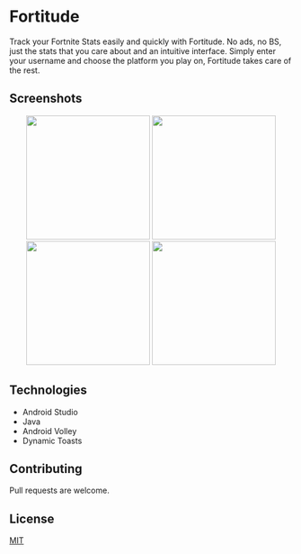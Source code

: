 # Fortitude

Track your Fortnite Stats easily and quickly with Fortitude. 
No ads, no BS, just the stats that you care about and an intuitive interface. 
Simply enter your username and choose the platform you play on, Fortitude takes care of the rest.

## Screenshots


<p align="middle">
  <img src="https://image.winudf.com/v2/image/Y29tLmZ1bWUuYWxpLmdldHJlcXVlc3RzX3NjcmVlbl8wXzE1MjM5Mzc0NTRfMDc0/screen-0.jpg?fakeurl=1&type=.jpg" width="220" />
  <img src="https://image.winudf.com/v2/image/Y29tLmZ1bWUuYWxpLmdldHJlcXVlc3RzX3NjcmVlbl8xXzE1MjM5Mzc0NTVfMDQ2/screen-1.jpg?fakeurl=1&type=.jpg" width="220" /> 
  <img src="https://image.winudf.com/v2/image/Y29tLmZ1bWUuYWxpLmdldHJlcXVlc3RzX3NjcmVlbl8yXzE1MjM5Mzc0NTVfMDE3/screen-2.jpg?fakeurl=1&type=.jpg" width="220" />
  <img src="https://image.winudf.com/v2/image/Y29tLmZ1bWUuYWxpLmdldHJlcXVlc3RzX3NjcmVlbl8zXzE1MjM5Mzc0NTVfMDk5/screen-3.jpg?fakeurl=1&type=.jpg" width="220" />

</p>


## Technologies

- Android Studio
- Java
- Android Volley
- Dynamic Toasts

## Contributing
Pull requests are welcome.

## License
[MIT](https://choosealicense.com/licenses/mit/)

